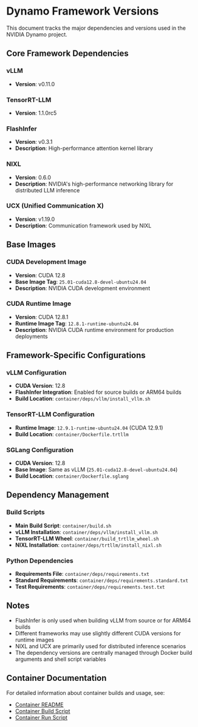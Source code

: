 <!--
SPDX-FileCopyrightText: Copyright (c) 2024-2025 NVIDIA CORPORATION & AFFILIATES. All rights reserved.
SPDX-License-Identifier: Apache-2.0

Licensed under the Apache License, Version 2.0 (the "License");
you may not use this file except in compliance with the License.
You may obtain a copy of the License at

http://www.apache.org/licenses/LICENSE-2.0

Unless required by applicable law or agreed to in writing, software
distributed under the License is distributed on an "AS IS" BASIS,
WITHOUT WARRANTIES OR CONDITIONS OF ANY KIND, either express or implied.
See the License for the specific language governing permissions and
limitations under the License.
-->

# Dynamo Framework Versions

This document tracks the major dependencies and versions used in the NVIDIA Dynamo project.

## Core Framework Dependencies

### vLLM
- **Version**: v0.11.0

### TensorRT-LLM
- **Version**: 1.1.0rc5

### FlashInfer
- **Version**: v0.3.1
- **Description**: High-performance attention kernel library

### NIXL
- **Version**: 0.6.0
- **Description**: NVIDIA's high-performance networking library for distributed LLM inference

### UCX (Unified Communication X)
- **Version**: v1.19.0
- **Description**: Communication framework used by NIXL

## Base Images

### CUDA Development Image
- **Version**: CUDA 12.8
- **Base Image Tag**: `25.01-cuda12.8-devel-ubuntu24.04`
- **Description**: NVIDIA CUDA development environment

### CUDA Runtime Image
- **Version**: CUDA 12.8.1
- **Runtime Image Tag**: `12.8.1-runtime-ubuntu24.04`
- **Description**: NVIDIA CUDA runtime environment for production deployments

## Framework-Specific Configurations

### vLLM Configuration
- **CUDA Version**: 12.8
- **FlashInfer Integration**: Enabled for source builds or ARM64 builds
- **Build Location**: `container/deps/vllm/install_vllm.sh`

### TensorRT-LLM Configuration
- **Runtime Image**: `12.9.1-runtime-ubuntu24.04` (CUDA 12.9.1)
- **Build Location**: `container/Dockerfile.trtllm`

### SGLang Configuration
- **CUDA Version**: 12.8
- **Base Image**: Same as vLLM (`25.01-cuda12.8-devel-ubuntu24.04`)
- **Build Location**: `container/Dockerfile.sglang`

## Dependency Management

### Build Scripts
- **Main Build Script**: `container/build.sh`
- **vLLM Installation**: `container/deps/vllm/install_vllm.sh`
- **TensorRT-LLM Wheel**: `container/build_trtllm_wheel.sh`
- **NIXL Installation**: `container/deps/trtllm/install_nixl.sh`

### Python Dependencies
- **Requirements File**: `container/deps/requirements.txt`
- **Standard Requirements**: `container/deps/requirements.standard.txt`
- **Test Requirements**: `container/deps/requirements.test.txt`

## Notes

- FlashInfer is only used when building vLLM from source or for ARM64 builds
- Different frameworks may use slightly different CUDA versions for runtime images
- NIXL and UCX are primarily used for distributed inference scenarios
- The dependency versions are centrally managed through Docker build arguments and shell script variables

## Container Documentation

For detailed information about container builds and usage, see:
- [Container README](container/README.md)
- [Container Build Script](container/build.sh)
- [Container Run Script](container/run.sh)
